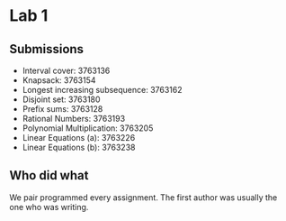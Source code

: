 # Lab 1
## Submissions
* Interval cover: 3763136
* Knapsack: 3763154
* Longest increasing subsequence: 3763162
* Disjoint set: 3763180
* Prefix sums: 3763128
* Rational Numbers: 3763193
* Polynomial Multiplication: 3763205
* Linear Equations (a): 3763226
* Linear Equations (b): 3763238

## Who did what
We pair programmed every assignment.
The first author was usually the one who was writing.
